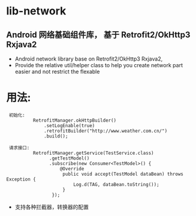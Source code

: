 # lib-network
## Android 网络基础组件库， 基于 Retrofit2/OkHttp3 Rxjava2
-  Android network library base on Retrofit2/OkHttp3 Rxjava2,
-  Provide the relative util/helper class to help you create network part easier and not restrict the flexable



# 用法:  

```
 初始化:
          RetrofitManager.okHttpBuilder()  
              .setLogEnable(true)  
              .retrofitBuilder("http://www.weather.com.cn/")  
              .build(); 
```


```
 请求接口:
          RetrofitManager.getService(TestService.class)  
                .getTestModel()  
                .subscribe(new Consumer<TestModel>() {  
                    @Override  
                     public void accept(TestModel dataBean) throws Exception {  
                         Log.d(TAG, dataBean.toString());  
                     }  
                 });  
```

- 支持各种拦截器，转换器的配置
